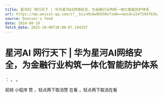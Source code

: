 ```yaml
---
title: 星河AI 网行天下 | 华为星河AI网络安全，为金融行业构筑一体化智能防护体系
url: https://mp.weixin.qq.com/s?__biz=MzAwODU5NzYxOA==&mid=2247504763&idx=1&sn=924b3297c8d80ed0ff25e08c8a7af97a
source: Doonsec's feed
date: 2024-08-10
fetch_date: 2025-10-06T18:00:07.194357
---
```


# 星河AI 网行天下 | 华为星河AI网络安全，为金融行业构筑一体化智能防护体系

：
，
。

视频
小程序
赞
，轻点两下取消赞
在看
，轻点两下取消在看